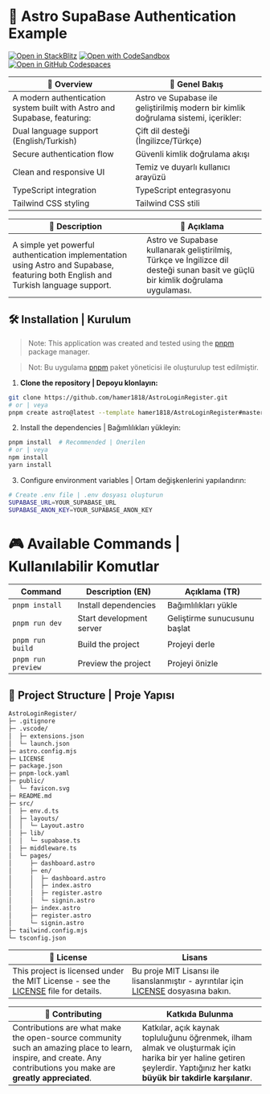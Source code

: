 # 🚀 Astro SupaBase Authentication Example

[![Open in StackBlitz](https://developer.stackblitz.com/img/open_in_stackblitz.svg)](https://stackblitz.com/github/hamer1818/AstroLoginRegister)
[![Open with CodeSandbox](https://assets.codesandbox.io/github/button-edit-lime.svg)](https://codesandbox.io/p/github/hamer1818/AstroLoginRegister/master?import=true)
[![Open in GitHub Codespaces](https://github.com/codespaces/badge.svg)](https://codespaces.new/hamer1818/AstroLoginRegister)

 🌟 Overview | 🌟 Genel Bakış
--- | ---
A modern authentication system built with Astro and Supabase, featuring: | Astro ve Supabase ile geliştirilmiş modern bir kimlik doğrulama sistemi, içerikler:
Dual language support (English/Turkish) | Çift dil desteği (İngilizce/Türkçe)
Secure authentication flow | Güvenli kimlik doğrulama akışı
Clean and responsive UI | Temiz ve duyarlı kullanıcı arayüzü
TypeScript integration | TypeScript entegrasyonu
Tailwind CSS styling | Tailwind CSS stili

📖 Description | 📖 Açıklama
--- | ---
A simple yet powerful authentication implementation using Astro and Supabase, featuring both English and Turkish language support.  |  Astro ve Supabase kullanarak geliştirilmiş, Türkçe ve İngilizce dil desteği sunan basit ve güçlü bir kimlik doğrulama uygulaması.

## 🛠️ Installation | Kurulum

> Note: This application was created and tested using the [pnpm](https://pnpm.io/) package manager.

> Not: Bu uygulama [pnpm](https://pnpm.io/) paket yöneticisi ile oluşturulup test edilmiştir.

1. **Clone the repository | Depoyu klonlayın:**
```bash
git clone https://github.com/hamer1818/AstroLoginRegister.git
# or | veya
pnpm create astro@latest --template hamer1818/AstroLoginRegister#master
```
2. Install the dependencies | Bağımlılıkları yükleyin:
```bash
pnpm install  # Recommended | Önerilen
# or | veya
npm install
yarn install
```
3. Configure environment variables | Ortam değişkenlerini yapılandırın:
```bash
# Create .env file | .env dosyası oluşturun
SUPABASE_URL=YOUR_SUPABASE_URL
SUPABASE_ANON_KEY=YOUR_SUPABASE_ANON_KEY
```
# 🎮 Available Commands | Kullanılabilir Komutlar
Command | Description (EN) | Açıklama (TR)
--- | --- | ---
`pnpm install` | Install dependencies | Bağımlılıkları yükle
`pnpm run dev` | Start development server | Geliştirme sunucusunu başlat
`pnpm run build` | Build the project | Projeyi derle
`pnpm run preview` | Preview the project | Projeyi önizle

## 📁 Project Structure | Proje Yapısı
```bash
AstroLoginRegister/
├─ .gitignore
├─ .vscode/
│  ├─ extensions.json
│  └─ launch.json
├─ astro.config.mjs
├─ LICENSE
├─ package.json
├─ pnpm-lock.yaml
├─ public/
│  └─ favicon.svg
├─ README.md
├─ src/
│  ├─ env.d.ts
│  ├─ layouts/
│  │  └─ Layout.astro
│  ├─ lib/
│  │  └─ supabase.ts
│  ├─ middleware.ts
│  └─ pages/
│     ├─ dashboard.astro
│     ├─ en/
│     │  ├─ dashboard.astro
│     │  ├─ index.astro
│     │  ├─ register.astro
│     │  └─ signin.astro
│     ├─ index.astro
│     ├─ register.astro
│     └─ signin.astro
├─ tailwind.config.mjs
└─ tsconfig.json
```

 📝 License | Lisans
--- | ---
This project is licensed under the MIT License - see the [LICENSE](LICENSE) file for details. | Bu proje MIT Lisansı ile lisanslanmıştır - ayrıntılar için [LICENSE](LICENSE) dosyasına bakın.

🤝 Contributing | Katkıda Bulunma
--- | ---
Contributions are what make the open-source community such an amazing place to learn, inspire, and create. Any contributions you make are **greatly appreciated**. | Katkılar, açık kaynak topluluğunu öğrenmek, ilham almak ve oluşturmak için harika bir yer haline getiren şeylerdir. Yaptığınız her katkı **büyük bir takdirle karşılanır**.

